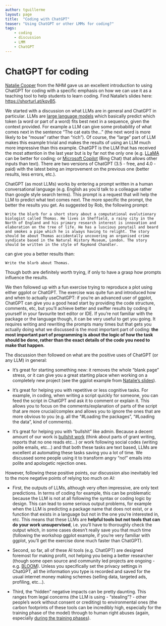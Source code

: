 ```yaml
---
author: tguillerme
layout: page
title:  "Coding with ChatGPT"
teaser: "Using ChatGPT or other LMMs for coding?"
tags:
    - coding
    - discussion
    - LMM
    - ChatGPT
---
```


# ChatGPT for coding

[Natalie Cooper](https://nhcooper123.github.io/) from the NHM gave us an excellent introduction to using ChatGPT for coding with a specific emphasis on how we can use it as a teaching tool to help students to learn coding. Find Natalie’s slides here: https://shorturl.at/kqvB5.

We started with a discussion on what LLMs are in general and ChatGPT in particular. LLMs are [large language models](https://en.wikipedia.org/wiki/Large_language_model) which basically predict which token (a word or part of a word) fits best next in a sequence, given the context provided. For example a LLM can give some probability of what comes next in the sentence “The cat eats the…” (the next word is more likely to be “mouse” rather than “rich”). Of course, the “large” part of LLM makes this example trivial and makes the results of using an LLM much more impressive than this example. ChatGPT is the LLM that has received the most attention in the last year but is by far not the only one (e.g. [LLaMA](https://en.wikipedia.org/wiki/LLaMA) can be better for coding; or [Microsoft Copilot](https://en.wikipedia.org/wiki/Microsoft_Copilot) (Bing Chat) that allows other inputs than text). There are two versions of ChatGPT (3.5 - free, and 4.0 - paid) with the latest being an improvement on the previous one (better results, less errors, etc.).

ChatGPT (as most LLMs) works by entering a prompt written in a human conversational language (e.g. English as you’d talk to a colleague rather than google style search terms). This prompt is a request that will help the LLM to predict what text comes next. The more specific the prompt, the better the results you get. As suggested by Rob, the following prompt:

```
Write the blurb for a short story about a computational evolutionary biologist called Thomas. He lives in Sheffield, a rainy city in the North of England and his primary research interest is innovation and elaboration on the tree of life. He has a luscious ponytail and beard and smokes a pipe which he is always having to relight. The story should be about Thomas accidentally uncovering an organised crime syndicate based in the Natural History Museum, London. The story should be written in the style of Raymond Chandler.
```

can give you a better results than:

```
Write the blurb about Thomas.
```

Though both are definitely worth trying, if only to have a grasp how prompts influence the results.

We then followed up with a fun exercise trying to reproduce a plot using either ggplot or ChatGPT. The exercise was quite fun and introduced how and when to actually useChatGPT: if you’re an advanced user of ggplot, ChatGPT can give you a good head start by providing the code structure, comments, etc, but you’ll achieve better and swifter results by coding it yourself in your favourite text editor or IDE. If you’re not familiar with the package or the language though, it can be very useful to get you going. It requires writing and rewriting the prompts many times but that gets you actually doing what we discussed is the most important part of coding: **the most important part of programming is about the logic of how the task should be done, rather than the exact details of the code you need to make that happen.**

The discussion then followed on what are the positive uses of ChatGPT (or any LLM) in general:

 * It’s great for starting something new: it removes the whole “blank page” stress, or it can give you a great starting place when working on a completely new project (see the ggplot example from [Natalie’s slides](https://shorturl.at/kqvB5)).

 * It’s great for helping you with repetitive or less cognitive tasks. For example, in coding, when writing a script quickly for someone, you can feed the script in ChatGPT and ask it to comment or explain it. This allows you to focus on the comments/explanation of parts of the script that are more crucial/complex and allows you to ignore the ones that are more obvious to you (e.g. all the “#Loading the packages”, “#Loading the data”, kind of comments).

 * It’s great for helping you with “bullshit” like admin. Because a decent amount of our work is [bullshit work](https://en.wikipedia.org/wiki/Bullshit_job) (think about parts of grant writing, reports that no one reads etc…) or work following social codes (writing polite emails, etc…) and that both these tasks are text based, LLMs are excellent at automating these tasks saving you a lot of time. We discussed some people using it to transform angry “no!” emails into polite and apologetic rejection ones.

However, following these positive points, our discussion also inevitably led to the more negative points of relying too much on AI:
    
 * First, the outputs of LLMs, although very often impressive, are only text predictions. In terms of coding for example, this can be problematic because the LLM is not at all following the syntax or coding logic by design. This can lead to some serious output problems, for example when the LLM is predicting a package name that does not exist, or a function that exists in a language but not in the one you’re interested in, etc. This means that these LLMs are **helpful tools but not tools that can do your work unsupervised**, i.e. you’ll have to thoroughly check the output which, in some cases doesn’t really save you that much time (following the workshop ggplot example, if you’re very familiar with ggplot, you’ll get the exercise done much faster than ChatGPT).

 * Second, so far, all of these AI tools (e.g. ChatGPT) are designed foremost for making profit, not helping you being a better researcher (though some open source and community led projects are ongoing - e.g. [BLOOM](https://en.wikipedia.org/wiki/BLOOM_(language_model))). Unless you specifically set the privacy settings in ChatGPT, all the information you type is recorded and saved for the usual internet money making schemes (selling data, targeted ads, profiling, etc…).

 * Third, the “hidden” negative impacts can be pretty daunting. This ranges from legal concerns (the LLM is using - “stealing”? - other people’s work without consent or crediting) to environmental ones (the carbon footprints of these tools can be incredibly high, especially for the training phase of the model) through to human right abuses (again, especially [during the training phases](https://time.com/6247678/openai-chatgpt-kenya-workers/)).
